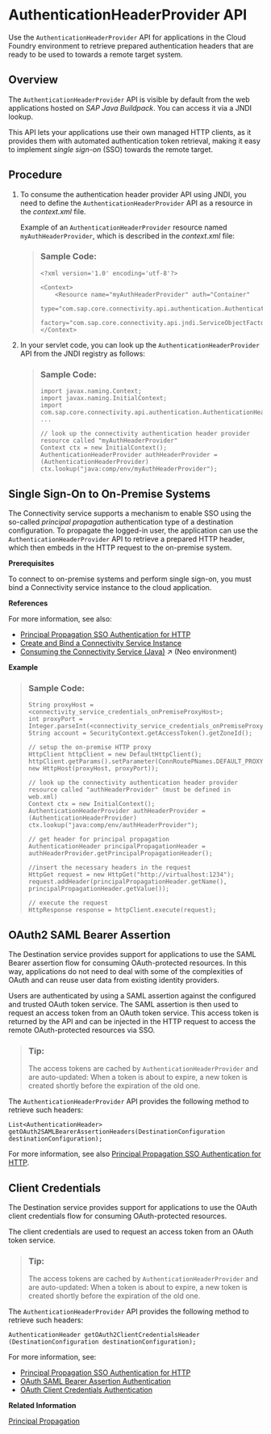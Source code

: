 <!-- loio2959ab89b768444cb2ff870c05c63688 -->

# AuthenticationHeaderProvider API

Use the `AuthenticationHeaderProvider` API for applications in the Cloud Foundry environment to retrieve prepared authentication headers that are ready to be used to towards a remote target system.



<a name="loio2959ab89b768444cb2ff870c05c63688__section_os1_5vf_wpb"/>

## Overview

The `AuthenticationHeaderProvider` API is visible by default from the web applications hosted on *SAP Java Buildpack*. You can access it via a JNDI lookup.

This API lets your applications use their own managed HTTP clients, as it provides them with automated authentication token retrieval, making it easy to implement *single sign-on* \(SSO\) towards the remote target.



<a name="loio2959ab89b768444cb2ff870c05c63688__section_a1h_yvf_wpb"/>

## Procedure

1.  To consume the authentication header provider API using JNDI, you need to define the `AuthenticationHeaderProvider` API as a resource in the *context.xml* file.

    Example of an `AuthenticationHeaderProvider` resource named `myAuthHeaderProvider`, which is described in the *context.xml* file:

    > ### Sample Code:  
    > ```
    > <?xml version='1.0' encoding='utf-8'?>
    >   
    > <Context>
    >     <Resource name="myAuthHeaderProvider" auth="Container"
    >               type="com.sap.core.connectivity.api.authentication.AuthenticationHeaderProvider"
    >               factory="com.sap.core.connectivity.api.jndi.ServiceObjectFactory"/>
    > </Context>
    > ```

2.  In your servlet code, you can look up the `AuthenticationHeaderProvider` API from the JNDI registry as follows:

    > ### Sample Code:  
    > ```
    > import javax.naming.Context;
    > import javax.naming.InitialContext;
    > import com.sap.core.connectivity.api.authentication.AuthenticationHeaderProvider;
    > ...
    >  
    > // look up the connectivity authentication header provider resource called "myAuthHeaderProvider"
    > Context ctx = new InitialContext();
    > AuthenticationHeaderProvider authHeaderProvider = (AuthenticationHeaderProvider) ctx.lookup("java:comp/env/myAuthHeaderProvider");
    > ```




<a name="loio2959ab89b768444cb2ff870c05c63688__section_ft3_zvf_wpb"/>

## Single Sign-On to On-Premise Systems

The Connectivity service supports a mechanism to enable SSO using the so-called *principal propagation* authentication type of a destination configuration. To propagate the logged-in user, the application can use the `AuthenticationHeaderProvider` API to retrieve a prepared HTTP header, which then embeds in the HTTP request to the on-premise system.

**Prerequisites**

To connect to on-premise systems and perform single sign-on, you must bind a Connectivity service instance to the cloud application.

**References**

For more information, see also:

-   [Principal Propagation SSO Authentication for HTTP](principal-propagation-sso-authentication-for-http-73194cc.md)
-   [Create and Bind a Connectivity Service Instance](create-and-bind-a-connectivity-service-instance-a2b88cf.md)
-   [Consuming the Connectivity Service (Java)](https://help.sap.com/viewer/b865ed651e414196b39f8922db2122c7/Cloud/en-US/e5c9867dbb571014957ef9d7a8846b1c.html "Connect your Java cloud applications to the Internet, make cloud-to-on-premise connections to SAP or non-SAP systems, or send and fetch e-mail.") :arrow_upper_right: \(Neo environment\)

**Example**

> ### Sample Code:  
> ```
> String proxyHost = <connectivity_service_credentials_onPremiseProxyHost>;
> int proxyPort = Integer.parseInt(<connectivity_service_credentials_onPremiseProxyPort>);
> String account = SecurityContext.getAccessToken().getZoneId();
>  
> // setup the on-premise HTTP proxy
> HttpClient httpClient = new DefaultHttpClient();
> httpClient.getParams().setParameter(ConnRoutePNames.DEFAULT_PROXY, new HttpHost(proxyHost, proxyPort));
>    
> // look up the connectivity authentication header provider resource called "authHeaderProvider" (must be defined in web.xml)
> Context ctx = new InitialContext();
> AuthenticationHeaderProvider authHeaderProvider = (AuthenticationHeaderProvider) ctx.lookup("java:comp/env/authHeaderProvider");
>    
> // get header for principal propagation
> AuthenticationHeader principalPropagationHeader = authHeaderProvider.getPrincipalPropagationHeader();
>    
> //insert the necessary headers in the request
> HttpGet request = new HttpGet("http://virtualhost:1234");
> request.addHeader(principalPropagationHeader.getName(), principalPropagationHeader.getValue());
>    
> // execute the request
> HttpResponse response = httpClient.execute(request);
> ```



<a name="loio2959ab89b768444cb2ff870c05c63688__section_gt3_zvf_wpb"/>

## OAuth2 SAML Bearer Assertion

The Destination service provides support for applications to use the SAML Bearer assertion flow for consuming OAuth-protected resources. In this way, applications do not need to deal with some of the complexities of OAuth and can reuse user data from existing identity providers.

Users are authenticated by using a SAML assertion against the configured and trusted OAuth token service. The SAML assertion is then used to request an access token from an OAuth token service. This access token is returned by the API and can be injected in the HTTP request to access the remote OAuth-protected resources via SSO.

> ### Tip:  
> Тhe access tokens are cached by `AuthenticationHeaderProvider` and are auto-updated: When a token is about to expire, a new token is created shortly before the expiration of the old one.

The `AuthenticationHeaderProvider` API provides the following method to retrieve such headers:

```
List<AuthenticationHeader> getOAuth2SAMLBearerAssertionHeaders(DestinationConfiguration destinationConfiguration);

```

For more information, see also [Principal Propagation SSO Authentication for HTTP](principal-propagation-sso-authentication-for-http-73194cc.md).



<a name="loio2959ab89b768444cb2ff870c05c63688__section_hm4_zvf_wpb"/>

## Client Credentials

The Destination service provides support for applications to use the OAuth client credentials flow for consuming OAuth-protected resources.

The client credentials are used to request an access token from an OAuth token service.

> ### Tip:  
> Тhe access tokens are cached by `AuthenticationHeaderProvider` and are auto-updated: When a token is about to expire, a new token is created shortly before the expiration of the old one.

The `AuthenticationHeaderProvider` API provides the following method to retrieve such headers:

```
AuthenticationHeader getOAuth2ClientCredentialsHeader (DestinationConfiguration destinationConfiguration);
```

For more information, see:

-   [Principal Propagation SSO Authentication for HTTP](principal-propagation-sso-authentication-for-http-73194cc.md)
-   [OAuth SAML Bearer Assertion Authentication](oauth-saml-bearer-assertion-authentication-c69ea6a.md)
-   [OAuth Client Credentials Authentication](oauth-client-credentials-authentication-4e1d742.md)

**Related Information**  


[Principal Propagation](principal-propagation-e2cbb48.md "Enable single sign-on (SSO) by forwarding the identity of cloud users to a remote system or service (Cloud Foundry environment).")

